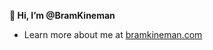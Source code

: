 **👋 Hi, I’m @BramKineman**
- Learn more about me at [bramkineman.com](https://www.bramkineman.com/)

<!---
BramKineman/BramKineman is a ✨ special ✨ repository because its `README.md` (this file) appears on your GitHub profile.
You can click the Preview link to take a look at your changes.
--->
